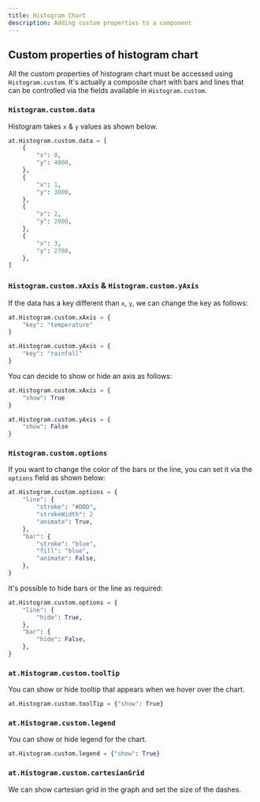 ```yaml
---
title: Histogram Chart
description: Adding custom properties to a component
---
```


## Custom properties of histogram chart

All the custom properties of histogram chart must be accessed using `Histogram.custom`. It's actually a composite chart with bars and lines that can be controlled via the fields available in `Histogram.custom`.

### `Histogram.custom.data`

Histogram takes `x` & `y` values as shown below.

```python
at.Histogram.custom.data = [
    {
        "x": 0,
        "y": 4000,
    },
    {
        "x": 1,
        "y": 3000,
    },
    {
        "x": 2,
        "y": 2000,
    },
    {
        "x": 3,
        "y": 2780,
    },
]
```

### `Histogram.custom.xAxis` & `Histogram.custom.yAxis`

If the data has a key different than `x`, `y`, we can change the key as follows:

```python
at.Histogram.custom.xAxis = {
    "key": "temperature"
}

at.Histogram.custom.yAxis = {
    "key": "rainfall"
}
```

You can decide to show or hide an axis as follows:

```python
at.Histogram.custom.xAxis = {
    "show": True
}

at.Histogram.custom.yAxis = {
    "show": False
}
```

### `Histogram.custom.options`

If you want to change the color of the bars or the line, you can set it via the `options` field as shown below:

```python
at.Histogram.custom.options = {
    "line": {
        "stroke": "#DDD",
        "strokeWidth": 2
        "animate": True,
    },
    "bar": {
        "stroke": "blue",
        "fill": "blue",
        "animate": False,
    },
}
```

It's possible to hide bars or the line as required:

```python
at.Histogram.custom.options = {
    "line": {
        "hide": True,
    },
    "bar": {
        "hide": False,
    },
}
```

### `at.Histogram.custom.toolTip`

You can show or hide tooltip that appears when we hover over the chart.

```python
at.Histogram.custom.toolTip = {"show": True}
```

### `at.Histogram.custom.legend`

You can show or hide legend for the chart.

```python
at.Histogram.custom.legend = {"show": True}
```

### `at.Histogram.custom.cartesianGrid`

We can show cartesian grid in the graph and set the size of the dashes.
